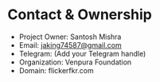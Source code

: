 # Contact & Ownership

- Project Owner: Santosh Mishra
- Email: jaking74587@gmail.com
- Telegram: (Add your Telegram handle)
- Organization: Venpura Foundation
- Domain: flickerfkr.com
